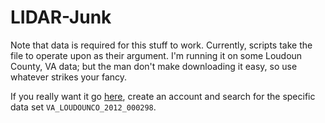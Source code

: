 # LIDAR-Junk

Note that data is required for this stuff to work. Currently, scripts take
the file to operate upon as their argument. I'm running it on some Loudoun
County, VA data; but the man don't make downloading it easy, so use whatever
strikes your fancy.

If you really want it go [here](http://earthexplorer.usgs.gov/ "Where data goes to die"), create an
account and search for the specific data set `VA_LOUDOUNCO_2012_000298`.

